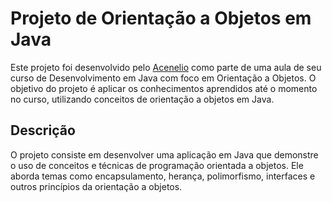 # Projeto de Orientação a Objetos em Java

Este projeto foi desenvolvido pelo [Acenelio](https://github.com/acenelio) como parte de uma aula de seu curso de Desenvolvimento em Java com foco em Orientação a Objetos. O objetivo do projeto é aplicar os conhecimentos aprendidos até o momento no curso, utilizando conceitos de orientação a objetos em Java.

## Descrição

O projeto consiste em desenvolver uma aplicação em Java que demonstre o uso de conceitos e técnicas de programação orientada a objetos. Ele aborda temas como encapsulamento, herança, polimorfismo, interfaces e outros princípios da orientação a objetos.
